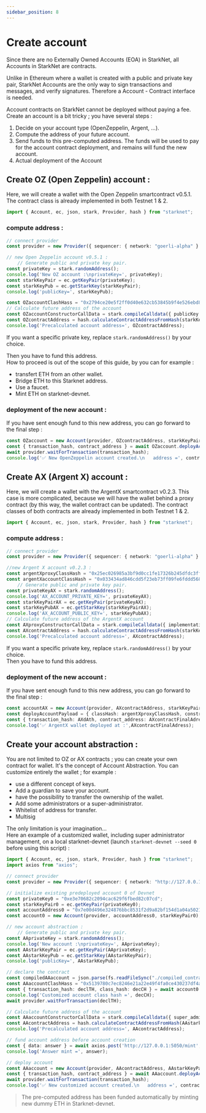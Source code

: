 ```yaml
---
sidebar_position: 8
---
```

# Create account
Since there are no Externally Owned Accounts (EOA) in StarkNet, all Accounts in StarkNet are contracts.

Unlike in Ethereum where a wallet is created with a public and private key pair, StarkNet Accounts are the only way to sign transactions and messages, and verify signatures. Therefore a Account - Contract interface is needed.

Account contracts on StarkNet cannot be deployed without paying a fee.
Create an account is a bit tricky ; you have several steps :
1. Decide on your account type (OpenZeppelin, Argent, ...).
2. Compute the address of your future account.
3. Send funds to this pre-computed address. The funds will be used to pay for the account contract deployment, and remains will fund the new account.
4. Actual deployment of the Account

## Create OZ (Open Zeppelin) account :
Here, we will create a wallet with the Open Zeppelin smartcontract v0.5.1. The contract class is already implemented in both Testnet 1 & 2.  
```typescript
import { Account, ec, json, stark, Provider, hash } from "starknet";
```
### compute address :
```typescript
// connect provider
const provider = new Provider({ sequencer: { network: "goerli-alpha" } });

// new Open Zeppelin account v0.5.1 :
    // Generate public and private key pair.
const privateKey = stark.randomAddress();
console.log('New OZ account :\nprivateKey=', privateKey);
const starkKeyPair = ec.getKeyPair(privateKey);
const starkKeyPub = ec.getStarkKey(starkKeyPair);
console.log('publicKey=', starkKeyPub);

const OZaccountClashHass = "0x2794ce20e5f2ff0d40e632cb53845b9f4e526ebd8471983f7dbd355b721d5a";
// Calculate future address of the account
const OZaccountConstructorCallData = stark.compileCalldata({ publicKey: starkKeyPub });
const OZcontractAddress = hash.calculateContractAddressFromHash(starkKeyPub, OZaccountClashHass, OZaccountConstructorCallData, 0);
console.log('Precalculated account address=', OZcontractAddress);

```
If you want a specific private key, replace `stark.randomAddress()` by your choice.

Then you have to fund this address.  
How to proceed is out of the scope of this guide, by you can for example :
- transfert ETH from an other wallet.
- Bridge ETH to this Starknet address.
- Use a faucet.
- Mint ETH on starknet-devnet.
### deployment of the new account :
If you have sent enough fund to this new address, you can go forward to the final step :
```typescript
const OZaccount = new Account(provider, OZcontractAddress, starkKeyPair);
const { transaction_hash, contract_address } = await OZaccount.deployAccount({ classHash: OZaccountClashHass, constructorCalldata: OZaccountConstructorCallData, addressSalt: starkKeyPub });
await provider.waitForTransaction(transaction_hash);
console.log('✅ New OpenZeppelin account created.\n   address =', contract_address);
```
## Create AX (Argent X) account :
Here, we will create a wallet with the ArgentX smartcontract v0.2.3. This case is more complicated, because we will have the wallet behind a proxy contract (by this way, the wallet contract can be updated). The contract classes of both contracts are already implemented in both Testnet 1 & 2.
```typescript
import { Account, ec, json, stark, Provider, hash } from "starknet";
```
### compute address :
```typescript
// connect provider
const provider = new Provider({ sequencer: { network: "goerli-alpha" } });

//new Argent X account v0.2.3 :
const argentXproxyClassHash = "0x25ec026985a3bf9d0cc1fe17326b245dfdc3ff89b8fde106542a3ea56c5a918";
const argentXaccountClassHash = "0x033434ad846cdd5f23eb73ff09fe6fddd568284a0fb7d1be20ee482f044dabe2";
    // Generate public and private key pair.
const privateKeyAX = stark.randomAddress();
console.log('AX_ACCOUNT_PRIVATE_KEY=', privateKeyAX);
const starkKeyPairAX = ec.getKeyPair(privateKeyAX);
const starkKeyPubAX = ec.getStarkKey(starkKeyPairAX);
console.log('AX_ACCOUNT_PUBLIC_KEY=', starkKeyPubAX);
// Calculate future address of the ArgentX account
const AXproxyConstructorCallData = stark.compileCalldata({ implementation: argentXaccountClassHash, selector: hash.getSelectorFromName("initialize"), calldata: stark.compileCalldata({ signer: starkKeyPubAX, guardian: "0" }), });
const AXcontractAddress = hash.calculateContractAddressFromHash(starkKeyPubAX, argentXproxyClassHash, AXproxyConstructorCallData, 0);
console.log('Precalculated account address=', AXcontractAddress);
```
If you want a specific private key, replace `stark.randomAddress()` by your choice.  
Then you have to fund this address.  
### deployment of the new account :
If you have sent enough fund to this new address, you can go forward to the final step :
```typescript
const accountAX = new Account(provider, AXcontractAddress, starkKeyPairAX);
const deployAccountPayload = { classHash: argentXproxyClassHash, constructorCalldata: AXproxyConstructorCallData, contractAddress: AXcontractAddress, addressSalt: starkKeyPubAX };
const { transaction_hash: AXdAth, contract_address: AXcontractFinalAdress } = await accountAX.deployAccount(deployAccountPayload);
console.log('✅ ArgentX wallet deployed at :',AXcontractFinalAdress);
```
## Create your account abstraction :
You are not limited to OZ or AX contracts ; you can create your own contract for wallet. It's the concept of Account Abstraction.
You can customize entirely the wallet ; for example :
- use a different concept of keys.
- Add a guardian to save your account.
- have the possibility to transfer the ownership of the wallet.
- Add some administrators or a super-administrator.
- Whitelist of address for transfer.
- Multisig  

The only limitation is your imagination...  
Here an example of a customized wallet, including super administrator management, on a local starknet-devnet (launch `starknet-devnet --seed 0`  before using this script) :
```typescript
import { Account, ec, json, stark, Provider, hash } from "starknet";
import axios from "axios";
```

```typescript
// connect provider
const provider = new Provider({ sequencer: { network: "http://127.0.0.1:5050" } });

// initialize existing predeployed account 0 of Devnet
const privateKey0 = "0xe3e70682c2094cac629f6fbed82c07cd";
const starkKeyPair0 = ec.getKeyPair(privateKey0);
const accountAddress0 = "0x7e00d496e324876bbc8531f2d9a82bf154d1a04a50218ee74cdd372f75a551a";
const account0 = new Account(provider, accountAddress0, starkKeyPair0);

// new account abstraction :
    // Generate public and private key pair.
const AAprivateKey = stark.randomAddress();
console.log('New account :\nprivateKey=', AAprivateKey);
const AAstarkKeyPair = ec.getKeyPair(AAprivateKey);
const AAstarkKeyPub = ec.getStarkKey(AAstarkKeyPair);
console.log('publicKey=', AAstarkKeyPub);

// declare the contract
const compiledAAaccount = json.parse(fs.readFileSync("./compiled_contracts/myAccountAbstraction.json").toString("ascii")
const AAaccountClashHass = "0x5139780c7ec8246e21a22e49f4fa0ce430237df4a4b241214a3a5a5c120120d";
const { transaction_hash: declTH, class_hash: decCH } = await account0.declare({ classHash: AAaccountClashHass, contract: compiledAAaccount });
console.log('Customized account class hash =', decCH);
await provider.waitForTransaction(declTH);

// Calculate future address of the account
const AAaccountConstructorCallData = stark.compileCalldata({ super_admin_address: account0.address, publicKey: AAstarkKeyPub });
const AAcontractAddress = hash.calculateContractAddressFromHash(AAstarkKeyPub, AAaccountClashHass, AAaccountConstructorCallData, 0);
console.log('Precalculated account address=', AAcontractAddress);

// fund account address before account creation
const { data: answer } = await axios.post('http://127.0.0.1:5050/mint', { "address": AAcontractAddress, "amount": 50_000_000_000_000_000_000, "lite": true }, { headers: { "Content-Type": "application/json" } });
console.log('Answer mint =', answer);

// deploy account
const AAaccount = new Account(provider, AAcontractAddress, AAstarkKeyPair);
const { transaction_hash, contract_address } = await AAaccount.deployAccount({ classHash: AAaccountClashHass, constructorCalldata: AAaccountConstructorCallData, addressSalt: AAstarkKeyPub });
await provider.waitForTransaction(transaction_hash);
console.log('✅ New customized account created.\n   address =', contract_address);
```
> The pre-computed address has been funded automatically by minting new dummy ETH in Starknet-devnet.